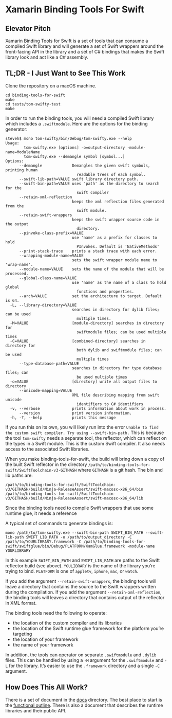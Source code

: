 # Xamarin Binding Tools For Swift

## Elevator Pitch

Xamarin Binding Tools for Swift is a set of tools that can consume a compiled Swift library and will generate a set of Swift wrappers around the front-facing API in the library and a set of C# bindings that makes the Swift library look and act like a C# assembly.


## TL;DR - I Just Want to See This Work

Clone the repository on a macOS machine.

    cd binding-tools-for-swift
    make
    cd tests/tom-swifty-test
    make

In order to run the binding tools, you will need a compiled Swift library which includes a `.swiftmodule`. Here are the options for the binding generator:

    steveh$ mono tom-swifty/bin/Debug/tom-swifty.exe --help
    Usage:
            tom-swifty.exe [options] -o=output-directory -module-name=ModuleName
            tom-swifty.exe --demangle symbol [symbol...]
    Options:
          --demangle             Demangles the given swift symbols, printing human
                                   readable trees of each symbol.
          --swift-lib-path=VALUE swift library directory path.
          --swift-bin-path=VALUE uses 'path' as the directory to search for the
                                   swift compiler
          --retain-xml-reflection
                                 keeps the xml reflection files generated from the
                                   swift module.
          --retain-swift-wrappers
                                 keeps the swift wrapper source code in the output
                                   directory.
          --pinvoke-class-prefix=VALUE
                                 use 'name' as a prefix for classes to hold
                                   PInvokes. Default is 'NativeMethods'
          --print-stack-trace    prints a stack trace with each error.
          --wrapping-module-name=VALUE
                                 sets the swift wrapper module name to 'wrap-name'.
          --module-name=VALUE    sets the name of the module that will be processed.
          --global-class-name=VALUE
                                 use 'name' as the name of a class to hold global
                                   functions and properties.
          --arch=VALUE           set the architecture to target. Default is 64.
      -L, --library-directory=VALUE
                                 searches in directory for dylib files; can be used
                                   multiple times.
      -M=VALUE                   [module-directory] searches in directory for
                                   swiftmodule files; can be used multiple times
      -C=VALUE                   [combined-directory] searches in directory for
                                   both dylib and swiftmodule files; can be used
                                   multiple times
          --type-database-path=VALUE
                                 searches in directory for type database files; can
                                   be used multiple times
      -o=VALUE                   [directory] write all output files to directory
          --unicode-mapping=VALUE
                                 XML file describing mapping from swift unicode
                                   identifiers to C# identifiers
      -v, --verbose              prints information about work in process.
          --version              print version information.
      -h, -?, --help             prints this message

If you run this on its own, you will likely run into the error `Unable to find the custom swift compiler. Try using --swift-bin-path.` This is because the tool `tom-swifty` needs a separate tool, the reflector, which can reflect on the types in a Swift module. This is the custom Swift compiler. It also needs access to the associated Swift libraries.

When you make binding-tools-for-swift, the build will bring down a copy of the built Swift reflector in the directory `/path/to/binding-tools-for-swift/SwiftToolchain-v3-GITHASH` where `GITHASH` is a git hash. The bin and lib paths are:

    /path/to/binding-tools-for-swift/SwiftToolchain-v3/GITHASH/build/Ninja-ReleaseAssert/swift-macosx-x86_64/bin
    /path/to/binding-tools-for-swift/SwiftToolchain-v3/GITHASH/build/Ninja-ReleaseAssert/swift-macosx-x86_64/lib

Since the binding tools need to compile Swift wrappers that use some runtime glue, it needs a reference 

A typical set of commands to generate bindings is:

    mono /path/to/tom-swifty.exe --swift-bin-path SWIFT_BIN_PATH --swift-lib-path SWIFT_LIB_PATH -o /path/to/output_directory -C /path/to/YOURLIBRARY.framework -C /path/to/binding-tools-for-swift/swiftglue/bin/Debug/PLATFORM/XamGlue.framework -module-name YOURLIBRARY

In this example `SWIFT_BIN_PATH` and `SWIFT_LIB_PATH` are paths to the Swift reflector build (see above). `YOULIBRARY` is the name of the library you’re trying to bind. `PLATFORM` is one of `appletv`, `iphone`, `mac`, or `watch`.

If you add the argument `--retain-swift-wrappers`, the binding tools will leave a directory that contains the source to the Swift wrappers written during the compilation. If you add the argument `--retain-xml-reflection`, the binding tools will leaves a directory that contains output of the reflector in XML format.

The binding tools need the following to operate:

- the location of the custom compiler and its libraries
- the location of the Swift runtime glue framework for the platform you’re targeting
- the location of your framework
- the name of your framework

In addition, the tools can operator on separate `.swiftmodule` and `.dylib` files. This can be handled by using a `-M` argument for the `.swiftmodule` and `-L` for the library. It’s easier to use the `.framework` directory and a single `-C` argument.


## How Does This All Work?

There is a set of document in the [docs](https://github.com/xamarin/binding-tools-for-swift/tree/master/docs) directory. The best place to start is the [functional outline](https://github.com/xamarin/binding-tools-for-swift/blob/master/docs/FunctionalOutline.md). There is also a document that describes the runtime libraries and their public API.

